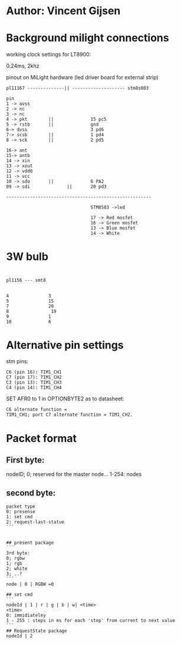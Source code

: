 #
#       Author: Vincent Gijsen
#

# Background milight connections
working clock settings for LT8900:

0.24ms, 2khz

pinout on MiLight hardware (led driver board for external strip)
```
pl11167 --------------|| -------------------- stm8s003

pin 
1 -> avss 
2 -> nc
3 -> nc
4 -> pkt        ||              15 pc5
5 -> rstb       ||              gnd
6-> dvss                        3 pd6
7-> scsb        ||              1 pd4
8 -> sck        ||              2 pd5

16-> ant
15-> antb
14 -> xin
13 -> xout
12 -> vdd0
11 -> vcc
10 -> sdo       ||              6 PA2
09 -> sdi              ||       20 pd3

-------------------------------------------------------

                                STM8S03 ->led

                                17 -> Red mosfet
                                16 -> Green mosfet
                                13 -> Blue mosfet
                                14 -> White
``` 
#
# 3W bulb
#
```
pl1156 --- smt8


4               3
5               15
7               20
8                19
9               1
10              6
```
# Alternative pin settings

stm pins:
```
C6 (pin 16): TIM1_CH1
C7 (pin 17): TIM1_CH2
C3 (pin 13): TIM1_CH3
C4 (pin 14): TIM1_CH4
```                               


SET AFR0 to 1 in OPTIONBYTE2
as to datasheet:
```
C6 alternate function =
TIM1_CH1; port C7 alternate function = TIM1_CH2.
```

# Packet format

## First byte:
nodeID;
0; reserved for the master node...
1-254: nodes

## second byte: 
````
packet type
0: presense
1: set cmd
2: request-last-statue
```


## present package
```
3rd byte:
0; rgbw
1; rgb
2; white
3; ..?
```
node | 0 | RGBW =0

## set cmd
```
nodeId | 1 | r | g | b | w| <time>
<time>
0: immidiateley
1 - 255 : steps in ms for each 'step' from current to next value
```
## RequestState package
nodeId | 2

